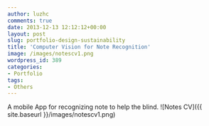 ```yaml
---
author: luzhc
comments: true
date: 2013-12-13 12:12:12+00:00
layout: post
slug: portfolio-design-sustainability
title: 'Computer Vision for Note Recognition'
image: /images/notescv1.png
wordpress_id: 389
categories:
- Portfolio
tags:
- Others
---
```


A mobile App for recognizing note to help the blind.
![Notes CV]({{ site.baseurl }}/images/notescv1.png)
